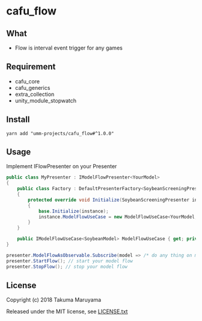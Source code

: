 # cafu_flow

## What

* Flow is interval event trigger for any games 

## Requirement

* cafu_core
* cafu_generics
* extra_collection
* unity_module_stopwatch

## Install

```shell
yarn add "umm-projects/cafu_flow#^1.0.0"
```

## Usage

Implement IFlowPresenter on your Presenter

```csharp
public class MyPresenter : IModelFlowPresenter<YourModel>
{
    public class Factory : DefaultPresenterFactory<SoybeanScreeningPresenter>
    {
        protected override void Initialize(SoybeanScreeningPresenter instance)
        {
            base.Initialize(instance);
            instance.ModelFlowUseCase = new ModelFlowUseCase<YourModel, YourEntity, YourEntityList, YourTranslator>.Factory().Create();
        }
    }

    public IModelFlowUseCase<SoybeanModel> ModelFlowUseCase { get; private set; }
}
```

```csharp
presenter.ModelFlowAsObservable.Subscribe(model => /* do any thing on model event triggered */);
presenter.StartFlow(); // start your model flow 
presenter.StopFlow(); // stop your model flow 
```

## License

Copyright (c) 2018 Takuma Maruyama

Released under the MIT license, see [LICENSE.txt](LICENSE.txt)

